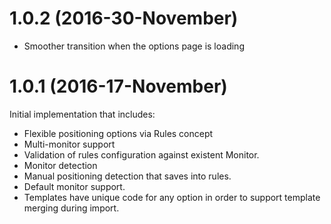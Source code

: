 <a name="1.0.2"></a>

# 1.0.2 (2016-30-November)

* Smoother transition when the options page is loading

<a name="1.0.1"></a>

# 1.0.1 (2016-17-November)

Initial implementation that includes:
* Flexible positioning options via Rules concept
* Multi-monitor support
* Validation of rules configuration against existent Monitor.
* Monitor detection
* Manual positioning detection that saves into rules.
* Default monitor support.
* Templates have unique code for any option in order to support template merging during import.
